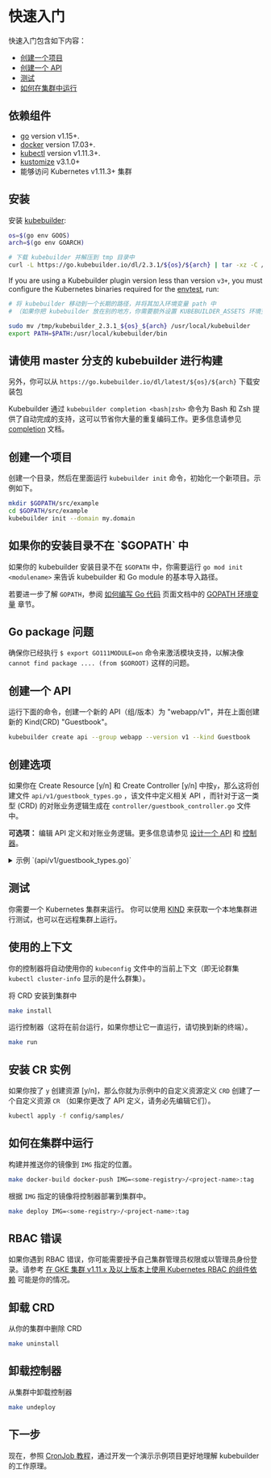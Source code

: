 # 快速入门

快速入门包含如下内容：

- [创建一个项目](#创建一个项目)
- [创建一个 API](#创建一个-API)
- [测试](#测试)
- [如何在集群中运行](#如何在集群中运行)

## 依赖组件

- [go](https://golang.org/dl/) version v1.15+.
- [docker](https://docs.docker.com/install/) version 17.03+.
- [kubectl](https://kubernetes.io/docs/tasks/tools/install-kubectl/) version v1.11.3+.
- [kustomize](https://sigs.k8s.io/kustomize/docs/INSTALL.md) v3.1.0+
- 能够访问 Kubernetes v1.11.3+ 集群

## 安装

安装 [kubebuilder](https://sigs.k8s.io/kubebuilder):

```bash
os=$(go env GOOS)
arch=$(go env GOARCH)

# 下载 kubebuilder 并解压到 tmp 目录中
curl -L https://go.kubebuilder.io/dl/2.3.1/${os}/${arch} | tar -xz -C /tmp/
```

If you are using a Kubebuilder plugin version less than version `v3+`, you must configure the Kubernetes binaries required for the [envtest][envtest], run:

```bash
# 将 kubebuilder 移动到一个长期的路径，并将其加入环境变量 path 中
# （如果你把 kubebuilder 放在别的地方，你需要额外设置 KUBEBUILDER_ASSETS 环境变量）

sudo mv /tmp/kubebuilder_2.3.1_${os}_${arch} /usr/local/kubebuilder
export PATH=$PATH:/usr/local/kubebuilder/bin
```

<aside class="note">
<h1>请使用 master 分支的 kubebuilder 进行构建</h1>

另外，你可以从 `https://go.kubebuilder.io/dl/latest/${os}/${arch}` 下载安装包

</aside>


Kubebuilder 通过 `kubebuilder completion <bash|zsh>` 命令为 Bash 和 Zsh 提供了自动完成的支持，这可以节省你大量的重复编码工作。更多信息请参见 [completion](./reference/completion.md) 文档。

</aside>

## 创建一个项目

创建一个目录，然后在里面运行 `kubebuilder init` 命令，初始化一个新项目。示例如下。

```bash
mkdir $GOPATH/src/example
cd $GOPATH/src/example
kubebuilder init --domain my.domain
```

<aside class="note">
<h1>如果你的安装目录不在 `$GOPATH` 中</h1>

如果你的 kubebuilder 安装目录不在 `$GOPATH` 中，你需要运行 `go mod init <modulename>` 来告诉 kubebuilder 和 Go module 的基本导入路径。

若要进一步了解 `GOPATH`，参阅 [如何编写 Go 代码][how-to-write-go-code-golang-docs] 页面文档中的 [GOPATH 环境变量][GOPATH-golang-docs] 章节。

</aside>

<aside class="note">
<h1>Go package 问题</h1>

确保你已经执行 `$ export GO111MODULE=on` 命令来激活模块支持，以解决像 `cannot find package .... (from $GOROOT)` 这样的问题。

</aside>

## 创建一个 API

运行下面的命令，创建一个新的 API（组/版本）为 "webapp/v1"，并在上面创建新的 Kind(CRD) "Guestbook"。

```bash
kubebuilder create api --group webapp --version v1 --kind Guestbook
```

<aside class="note">
<h1>创建选项</h1>

如果你在 Create Resource [y/n] 和 Create Controller [y/n] 中按`y`，那么这将创建文件 `api/v1/guestbook_types.go` ，该文件中定义相关 API ，而针对于这一类型 (CRD) 的对账业务逻辑生成在 `controller/guestbook_controller.go` 文件中。

</aside>

**可选项：** 编辑 API 定义和对账业务逻辑。更多信息请参见 [设计一个 API](/cronjob-tutorial/api-design.md) 和 [控制器](cronjob-tutorial/controller-overview.md)。

<details><summary>示例 `(api/v1/guestbook_types.go)` </summary>
<p>

```go
// GuestbookSpec defines the desired state of Guestbook
type GuestbookSpec struct {
	// INSERT ADDITIONAL SPEC FIELDS - desired state of cluster
	// Important: Run "make" to regenerate code after modifying this file

	// Quantity of instances
	// +kubebuilder:validation:Minimum=1
	// +kubebuilder:validation:Maximum=10
	Size int32 `json:"size"`

	// Name of the ConfigMap for GuestbookSpec's configuration
	// +kubebuilder:validation:MaxLength=15
	// +kubebuilder:validation:MinLength=1
	ConfigMapName string `json:"configMapName"`

	// +kubebuilder:validation:Enum=Phone;Address;Name
	Type string `json:"alias,omitempty"`
}

// GuestbookStatus defines the observed state of Guestbook
type GuestbookStatus struct {
	// INSERT ADDITIONAL STATUS FIELD - define observed state of cluster
	// Important: Run "make" to regenerate code after modifying this file

	// PodName of the active Guestbook node.
	Active string `json:"active"`

	// PodNames of the standby Guestbook nodes.
	Standby []string `json:"standby"`
}

// +kubebuilder:object:root=true
// +kubebuilder:subresource:status
// +kubebuilder:resource:scope=Cluster

// Guestbook is the Schema for the guestbooks API
type Guestbook struct {
	metav1.TypeMeta   `json:",inline"`
	metav1.ObjectMeta `json:"metadata,omitempty"`

	Spec   GuestbookSpec   `json:"spec,omitempty"`
	Status GuestbookStatus `json:"status,omitempty"`
}
```

</p>
</details>

## 测试

你需要一个 Kubernetes 集群来运行。 你可以使用 [KIND](https://sigs.k8s.io/kind) 来获取一个本地集群进行测试，也可以在远程集群上运行。

<aside class="note">
<h1>使用的上下文</h1>

你的控制器将自动使用你的 `kubeconfig` 文件中的当前上下文（即无论群集 `kubectl cluster-info` 显示的是什么群集）。

</aside>

将 CRD 安装到集群中

```bash
make install
```

运行控制器（这将在前台运行，如果你想让它一直运行，请切换到新的终端）。

```bash
make run
```

## 安装 CR 实例

如果你按了 `y` 创建资源 [y/n]，那么你就为示例中的自定义资源定义 `CRD` 创建了一个自定义资源 `CR` （如果你更改了 API 定义，请务必先编辑它们）。

```bash
kubectl apply -f config/samples/
```

## 如何在集群中运行

构建并推送你的镜像到 `IMG` 指定的位置。

```bash
make docker-build docker-push IMG=<some-registry>/<project-name>:tag
```

根据 `IMG` 指定的镜像将控制器部署到集群中。

```bash
make deploy IMG=<some-registry>/<project-name>:tag
```

<aside class="note">
<h1>RBAC 错误</h1>

如果你遇到 RBAC 错误，你可能需要授予自己集群管理员权限或以管理员身份登录。请参考 [在 GKE 集群 v1.11.x 及以上版本上使用 Kubernetes RBAC 的组件依赖][pre-rbc-gke] 可能是你的情况。

</aside>

## 卸载 CRD

从你的集群中删除 CRD

```bash
make uninstall
```

## 卸载控制器

从集群中卸载控制器

```bash
make undeploy
```

## 下一步

现在，参照 [CronJob 教程][cronjob-tutorial]，通过开发一个演示示例项目更好地理解 kubebuilder 的工作原理。

[pre-rbc-gke]: https://cloud.google.com/kubernetes-engine/docs/how-to/role-based-access-control#iam-rolebinding-bootstrap
[cronjob-tutorial]: https://book.kubebuilder.io/cronjob-tutorial/cronjob-tutorial.html
[GOPATH-golang-docs]: https://golang.org/doc/code.html#GOPATH
[how-to-write-go-code-golang-docs]: https://golang.org/doc/code.html
[envtest]: https://book.kubebuilder.io/reference/testing/envtest.html
